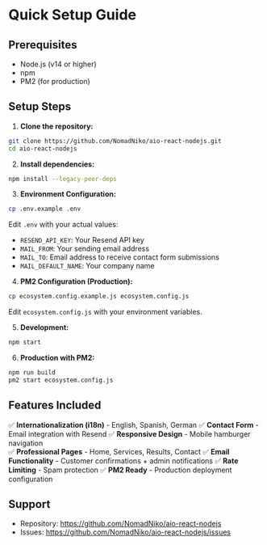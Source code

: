 # Quick Setup Guide

## Prerequisites
- Node.js (v14 or higher)
- npm
- PM2 (for production)

## Setup Steps

1. **Clone the repository:**
```bash
git clone https://github.com/NomadNiko/aio-react-nodejs.git
cd aio-react-nodejs
```

2. **Install dependencies:**
```bash
npm install --legacy-peer-deps
```

3. **Environment Configuration:**
```bash
cp .env.example .env
```
Edit `.env` with your actual values:
- `RESEND_API_KEY`: Your Resend API key
- `MAIL_FROM`: Your sending email address
- `MAIL_TO`: Email address to receive contact form submissions
- `MAIL_DEFAULT_NAME`: Your company name

4. **PM2 Configuration (Production):**
```bash
cp ecosystem.config.example.js ecosystem.config.js
```
Edit `ecosystem.config.js` with your environment variables.

5. **Development:**
```bash
npm start
```

6. **Production with PM2:**
```bash
npm run build
pm2 start ecosystem.config.js
```

## Features Included

✅ **Internationalization (i18n)** - English, Spanish, German
✅ **Contact Form** - Email integration with Resend
✅ **Responsive Design** - Mobile hamburger navigation  
✅ **Professional Pages** - Home, Services, Results, Contact
✅ **Email Functionality** - Customer confirmations + admin notifications
✅ **Rate Limiting** - Spam protection
✅ **PM2 Ready** - Production deployment configuration

## Support
- Repository: https://github.com/NomadNiko/aio-react-nodejs
- Issues: https://github.com/NomadNiko/aio-react-nodejs/issues